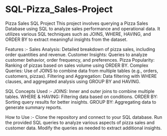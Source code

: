 # SQL-Pizza_Sales-Project

Pizza Sales SQL Project
This project involves querying a Pizza Sales Database using SQL to analyze sales performance and operational data. It utilizes various SQL techniques such as JOINS, WHERE, HAVING, and ORDER BY to extract meaningful insights from the dataset.

Features :-
Sales Analysis: Detailed breakdown of pizza sales, including order quantities and revenue.
Customer Insights: Queries to analyze customer behavior, order frequency, and preferences.
Pizza Popularity: Ranking of pizzas based on sales volume using ORDER BY.
Complex Queries: Use of JOINS to combine data from multiple tables (e.g., orders, customers, pizzas).
Filtering and Aggregation: Data filtering with WHERE clauses, and aggregated analysis using GROUP BY and HAVING.

SQL Concepts Used :-
JOINS: Inner and outer joins to combine multiple tables.
WHERE & HAVING: Filtering data based on conditions.
ORDER BY: Sorting query results for better insights.
GROUP BY: Aggregating data to generate summary reports.

How to Use :-
Clone the repository and connect to your SQL database.
Run the provided SQL queries to analyze various aspects of pizza sales and customer data.
Modify the queries as needed to extract additional insights.
